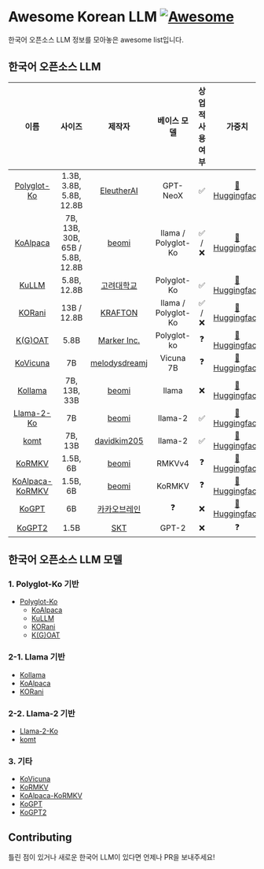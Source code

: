 # Awesome Korean LLM [![Awesome](https://awesome.re/badge.svg)](https://awesome.re)

한국어 오픈소스 LLM 정보를 모아놓은 awesome list입니다.

## 한국어 오픈소스 LLM

|                                 이름                                 |               사이즈               |                        제작자                         |       베이스 모델        | 상업적 사용 여부 |                                       가중치                                       |
|:------------------------------------------------------------------:|:-------------------------------:|:--------------------------------------------------:|:-------------------:|:---------:|:-------------------------------------------------------------------------------:|
|       [Polyglot-Ko](https://github.com/EleutherAI/polyglot)        |     1.3B, 3.8B, 5.8B, 12.8B     |    [EleutherAI](https://github.com/EleutherAI)     |      GPT-NeoX       |     ✅     | [🤗 Huggingface](https://huggingface.co/EleutherAI/polyglot-ko-12.8b/tree/main) |
|           [KoAlpaca](https://github.com/Beomi/KoAlpaca)            | 7B, 13B, 30B, 65B / 5.8B, 12.8B |         [beomi](https://github.com/Beomi)          | llama / Polyglot-Ko |   ✅ / ❌   |     [🤗 Huggingface](https://huggingface.co/beomi/KoAlpaca-Polyglot-12.8B)      |
|            [KuLLM](https://github.com/nlpai-lab/KULLM)             |           5.8B, 12.8B           |       [고려대학교](https://github.com/nlpai-lab)        |     Polyglot-Ko     |     ✅     |   [🤗 Huggingface](https://huggingface.co/nlpai-lab/kullm-polyglot-12.8b-v2)    |
|           [KORani](https://github.com/krafton-ai/KORani)           |           13B / 12.8B           |      [KRAFTON](https://github.com/krafton-ai)      | llama / Polyglot-Ko |   ✅ / ❌   |         [🤗 Huggingface](https://huggingface.co/KRAFTON/KORani-v3-13B)          |
|       [K(G)OAT](https://github.com/Marker-Inc-Korea/K-G-OAT)       |              5.8B               | [Marker Inc.](https://github.com/Marker-Inc-Korea) |     Polyglot-ko     |     ❓     |     [🤗 Huggingface](https://huggingface.co/DopeorNope/KOAT-5.8b/tree/main)     |
|       [KoVicuna](https://github.com/melodysdreamj/KoVicuna)        |               7B                | [melodysdreamj](https://github.com/melodysdreamj)  |      Vicuna 7B      |     ❓     |          [🤗 Huggingface](https://huggingface.co/junelee/ko_vicuna_7b)          |
|        [Kollama](https://huggingface.co/beomi/kollama-33b)         |          7B, 13B, 33B           |         [beomi](https://github.com/Beomi)          |        llama        |     ❌     |           [🤗 Huggingface](https://huggingface.co/beomi/kollama-33b)            |
|      [Llama-2-Ko](https://huggingface.co/beomi/llama-2-ko-7b)      |               7B                |         [beomi](https://github.com/Beomi)          |       llama-2       |     ✅     |          [🤗 Huggingface](https://huggingface.co/beomi/llama-2-ko-7b)           ||    [KoLlama2](https://github.com/psymon-dev/KoLlama2)    |            ㅇ            |    [psymon-dev](https://github.com/psymon-dev)     |      llama-2       |     ❓     |           [🤗 Huggingface](https://huggingface.co/psymon/KoLlama2-7b)           |
|            [komt](https://github.com/davidkim205/komt)             |             7B, 13B             |   [davidkim205](https://github.com/davidkim205)    |       llama-2       |     ✅     |    [🤗 Huggingface](https://huggingface.co/davidkim205/komt-Llama-2-13b-hf)     |
|         [KoRMKV](https://huggingface.co/beomi/KoRWKV-1.5B)         |            1.5B, 6B             |         [beomi](https://github.com/Beomi)          |       RMKVv4        |     ❓     |           [🤗 Huggingface](https://huggingface.co/beomi/KoRWKV-1.5B)            |
| [KoAlpaca-KoRMKV](https://huggingface.co/beomi/KoAlpaca-KoRWKV-6B) |            1.5B, 6B             |         [beomi](https://github.com/Beomi)          |       KoRMKV        |     ❓     |           [🤗 Huggingface](https://huggingface.co/beomi/KoRWKV-1.5B)            |
|            [KoGPT](https://github.com/kakaobrain/kogpt)            |               6B                |      [카카오브레인](https://github.com/kakaobrain)       |          ❓          |     ❌     | [🤗 Huggingface](https://huggingface.co/kakaobrain/kogpt/tree/KoGPT6B-ryan1.5b) |
|             [KoGPT2](https://github.com/SKT-AI/KoGPT2)             |              1.5B               |          [SKT](https://github.com/SKT-AI)          |        GPT-2        |     ❌     |                                        ❓                                        |

## 한국어 오픈소스 LLM 모델
### 1. Polyglot-Ko 기반
- [Polyglot-Ko](https://github.com/EleutherAI/polyglot)
  - [KoAlpaca](https://github.com/Beomi/KoAlpaca)
  - [KuLLM](https://github.com/nlpai-lab/KULLM)
  - [KORani](https://github.com/krafton-ai/KORani) 
  - [K(G)OAT](https://github.com/Marker-Inc-Korea/K-G-OAT) 

### 2-1. Llama 기반
- [Kollama](https://huggingface.co/beomi/kollama-33b)
- [KoAlpaca](https://github.com/Beomi/KoAlpaca)
- [KORani](https://github.com/krafton-ai/KORani)

### 2-2. Llama-2 기반
- [Llama-2-Ko](https://huggingface.co/beomi/llama-2-ko-7b)
- [komt](https://github.com/davidkim205/komt)

### 3. 기타
- [KoVicuna](https://github.com/melodysdreamj/KoVicuna)
- [KoRMKV](https://huggingface.co/beomi/KoRWKV-1.5B)
- [KoAlpaca-KoRMKV](https://huggingface.co/beomi/KoAlpaca-KoRWKV-6B)
- [KoGPT](https://github.com/kakaobrain/kogpt)
- [KoGPT2](https://github.com/SKT-AI/KoGPT2)


## Contributing

틀린 점이 있거나 새로운 한국어 LLM이 있다면 언제나 PR을 보내주세요!

